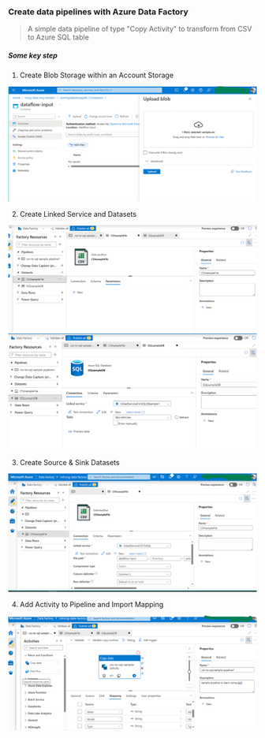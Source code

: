 ### Create data pipelines with Azure Data Factory

> A simple data pipeline of type "Copy Activity" to transform from CSV to Azure SQL table

##### Some key step

1. Create Blob Storage within an Account Storage

![Screenshot](./upload-blob-csv.png)

2. Create Linked Service and Datasets

![Screenshot](./create-linkedservice-and-dataset-1.png)
![Screenshot](./create-linkedservice-and-dataset-2.png)

3. Create Source & Sink Datasets

![Screenshot](./create-dataset.png)

4. Add Activity to Pipeline and Import Mapping

![Screenshot](./add-copy-activity-and-check-mapping.png)